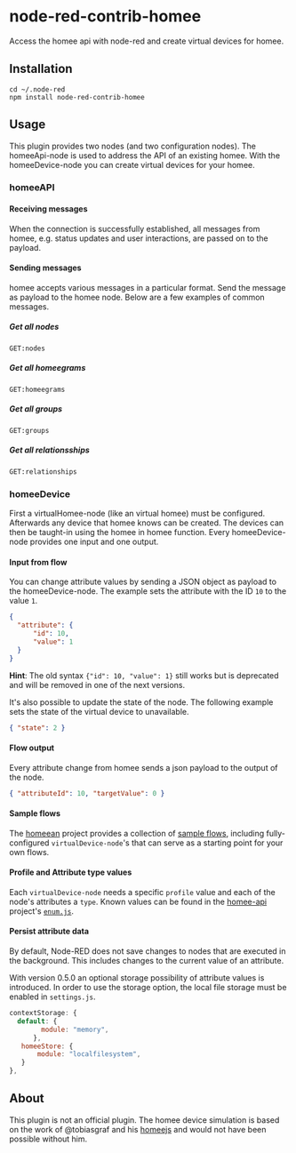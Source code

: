 # node-red-contrib-homee

Access the homee api with node-red and create virtual devices for homee.

## Installation
```
cd ~/.node-red
npm install node-red-contrib-homee
```

## Usage

This plugin provides two nodes (and two configuration nodes). The homeeApi-node
is used to address the API of an existing homee. With the homeeDevice-node you
can create virtual devices for your homee.

### homeeAPI

#### Receiving messages
When the connection is successfully established, all messages from homee, e.g. status updates and user interactions, are passed on to the payload.

#### Sending messages
homee accepts various messages in a particular format. Send the message as payload to the homee node. Below are a few examples of common messages.

##### Get all nodes
```
GET:nodes
```

##### Get all homeegrams
```
GET:homeegrams
```

##### Get all groups
```
GET:groups
```

##### Get all relationsships
```
GET:relationships
```

### homeeDevice
First a virtualHomee-node (like an virtual homee) must be configured. Afterwards any
device that homee knows can be created. The devices can then be taught-in
using the homee in homee function. Every homeeDevice-node provides one input and
one output.

#### Input from flow
You can change attribute values by sending a JSON object as payload to the
homeeDevice-node. The example sets the attribute with the ID `10` to the value `1`.

```json
{
  "attribute": {
      "id": 10,
      "value": 1
  }
}
```
**Hint**: The old syntax `{"id": 10, "value": 1}` still works but is deprecated and will be removed in one of the next versions.

It's also possible to update the state of the node. The following example sets the state of the virtual device to unavailable.
```json
{ "state": 2 }
```

#### Flow output
Every attribute change from homee sends a json payload to the output of the node.

```json
{ "attributeId": 10, "targetValue": 0 }
```

#### Sample flows
The [homeean](https://github.com/homeean) project provides a collection of [sample flows](https://github.com/homeean/node-red-contrib-homee-flows), including fully-configured `virtualDevice-node`'s that can serve as a starting point for your own flows.

#### Profile and Attribute type values
Each `virtualDevice-node` needs a specific `profile` value and each of the node's attributes a `type`. Known values can be found in the [homee-api](https://github.com/stfnhmplr/homee-api/) project's [`enum.js`](https://github.com/stfnhmplr/homee-api/blob/master/lib/enums.js).

#### Persist attribute data
By default, Node-RED does not save changes to nodes that are executed in the background. This includes
changes to the current value of an attribute.

With version 0.5.0 an optional storage possibility of attribute values is introduced.
In order to use the storage option, the local file storage must be enabled in `settings.js`.

```js
contextStorage: {
  default: {
        module: "memory",
      },
   homeeStore: {
       module: "localfilesystem",
   }
},
```

## About
This plugin is not an official plugin. The homee device simulation is based on
the work of @tobiasgraf and his [homeejs](https://github.com/tobiasgraf/homeejs)
and would not have been possible without him.
